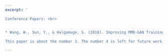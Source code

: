```yaml
---
excerpt: '

Conference Papers: <br>


* Wang, W., Sun, Y., & Halgamuge, S. (2018). Improving MMD-GAN Training with Repulsive Loss Function. arXiv preprint arXiv:1812.09916.

This paper is about the number 3. The number 4 is left for future work. [Download paper here](http://academicpages.github.io/files/paper3.pdf)'

---
```

